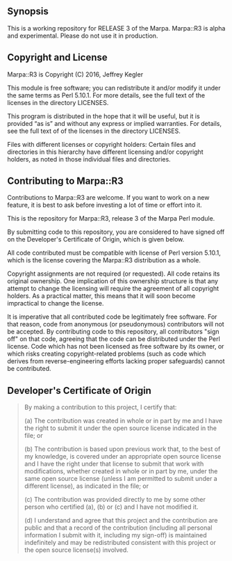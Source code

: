 ## Synopsis

This is a working repository for RELEASE 3 of the Marpa.
Marpa::R3 is alpha and experimental.  Please do
not use it in production.

## Copyright and License

Marpa::R3 is Copyright (C) 2016, Jeffrey Kegler

This module is free software; you can redistribute it and/or modify it
under the same terms as Perl 5.10.1. For more details, see the full text
of the licenses in the directory LICENSES.

This program is distributed in the hope that it will be
useful, but it is provided “as is” and without any express
or implied warranties. For details, see the full text of
of the licenses in the directory LICENSES.

Files with different licenses or copyright holders: Certain files and
directories in this hierarchy have different licensing and/or copyright
holders, as noted in those individual files and directories.

## Contributing to Marpa::R3

Contributions to Marpa::R3 are welcome.  If you want to work on a new
feature, it is best to ask before investing a lot of time or effort
into it.

This is the repository for Marpa::R3, release 3 of the Marpa Perl
module.

By submitting code to this repository, you are considered to have
signed off on the Developer's Certificate of Origin, which is given
below.

All code contributed must be compatible with license of Perl version
5.10.1, which is the license covering the Marpa::R3 distribution as
a whole.

Copyright assignments are not required (or requested). All code
retains its original ownership.  One implication of this ownership
structure is that any attempt to change the licensing will require
the agreement of all copyright holders.  As a practical matter,
this means that it will soon become impractical to change the
license.

It is imperative that all contributed code be legitimately free
software.  For that reason, code from anonymous (or pseudonymous)
contributors will not be accepted.  By contributing code to this
repository, all contributors "sign off" on that code, agreeing that
the code can be distributed under the Perl license.  Code which has not
been licensed as free software by its owner, or which risks creating
copyright-related problems (such as code which derives from
reverse-engineering efforts lacking proper safeguards) cannot be
contributed.

Developer's Certificate of Origin
---------------------------------

>  By making a contribution to this project, I certify that:
> 
>  (a) The contribution was created in whole or in part by me and I
>      have the right to submit it under the open source license
>      indicated in the file; or
> 
>  (b) The contribution is based upon previous work that, to the best
>      of my knowledge, is covered under an appropriate open source
>      license and I have the right under that license to submit that
>      work with modifications, whether created in whole or in part
>      by me, under the same open source license (unless I am
>      permitted to submit under a different license), as indicated
>      in the file; or
> 
>  (c) The contribution was provided directly to me by some other
>      person who certified (a), (b) or (c) and I have not modified
>      it.
> 
>  (d) I understand and agree that this project and the contribution
>      are public and that a record of the contribution (including all
>      personal information I submit with it, including my sign-off) is
>      maintained indefinitely and may be redistributed consistent with
>      this project or the open source license(s) involved.



